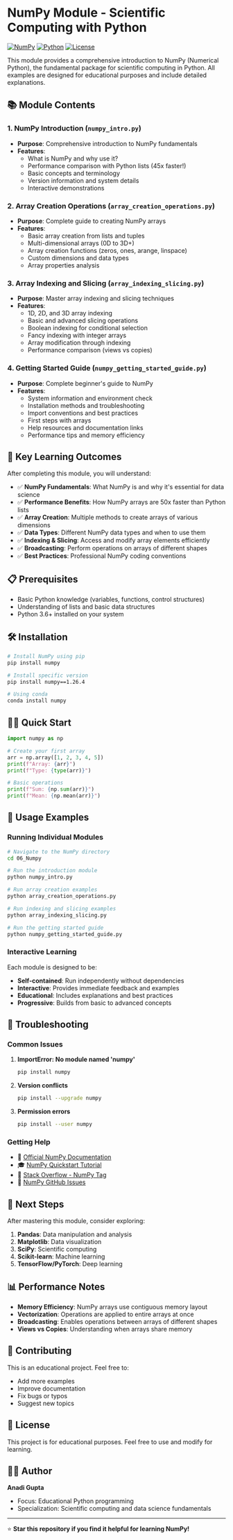 # NumPy Module - Scientific Computing with Python

[![NumPy](https://img.shields.io/badge/NumPy-1.26.4-blue.svg)](https://numpy.org/)
[![Python](https://img.shields.io/badge/Python-3.12-green.svg)](https://python.org/)
[![License](https://img.shields.io/badge/License-Educational-yellow.svg)]()

This module provides a comprehensive introduction to NumPy (Numerical Python), the fundamental package for scientific computing in Python. All examples are designed for educational purposes and include detailed explanations.

## 📚 Module Contents

### 1. NumPy Introduction (`numpy_intro.py`)
- **Purpose**: Comprehensive introduction to NumPy fundamentals
- **Features**:
  - What is NumPy and why use it?
  - Performance comparison with Python lists (45x faster!)
  - Basic concepts and terminology
  - Version information and system details
  - Interactive demonstrations

### 2. Array Creation Operations (`array_creation_operations.py`)
- **Purpose**: Complete guide to creating NumPy arrays
- **Features**:
  - Basic array creation from lists and tuples
  - Multi-dimensional arrays (0D to 3D+)
  - Array creation functions (zeros, ones, arange, linspace)
  - Custom dimensions and data types
  - Array properties analysis

### 3. Array Indexing and Slicing (`array_indexing_slicing.py`)
- **Purpose**: Master array indexing and slicing techniques
- **Features**:
  - 1D, 2D, and 3D array indexing
  - Basic and advanced slicing operations
  - Boolean indexing for conditional selection
  - Fancy indexing with integer arrays
  - Array modification through indexing
  - Performance comparison (views vs copies)

### 4. Getting Started Guide (`numpy_getting_started_guide.py`)
- **Purpose**: Complete beginner's guide to NumPy
- **Features**:
  - System information and environment check
  - Installation methods and troubleshooting
  - Import conventions and best practices
  - First steps with arrays
  - Help resources and documentation links
  - Performance tips and memory efficiency

## 🚀 Key Learning Outcomes

After completing this module, you will understand:

- ✅ **NumPy Fundamentals**: What NumPy is and why it's essential for data science
- ✅ **Performance Benefits**: How NumPy arrays are 50x faster than Python lists
- ✅ **Array Creation**: Multiple methods to create arrays of various dimensions
- ✅ **Data Types**: Different NumPy data types and when to use them
- ✅ **Indexing & Slicing**: Access and modify array elements efficiently
- ✅ **Broadcasting**: Perform operations on arrays of different shapes
- ✅ **Best Practices**: Professional NumPy coding conventions

## 📋 Prerequisites

- Basic Python knowledge (variables, functions, control structures)
- Understanding of lists and basic data structures
- Python 3.6+ installed on your system

## 🛠️ Installation

```bash
# Install NumPy using pip
pip install numpy

# Install specific version
pip install numpy==1.26.4

# Using conda
conda install numpy
```

## 🏃‍♂️ Quick Start

```python
import numpy as np

# Create your first array
arr = np.array([1, 2, 3, 4, 5])
print(f"Array: {arr}")
print(f"Type: {type(arr)}")

# Basic operations
print(f"Sum: {np.sum(arr)}")
print(f"Mean: {np.mean(arr)}")
```

## 📖 Usage Examples

### Running Individual Modules

```bash
# Navigate to the NumPy directory
cd 06_Numpy

# Run the introduction module
python numpy_intro.py

# Run array creation examples
python array_creation_operations.py

# Run indexing and slicing examples
python array_indexing_slicing.py

# Run the getting started guide
python numpy_getting_started_guide.py
```

### Interactive Learning

Each module is designed to be:
- **Self-contained**: Run independently without dependencies
- **Interactive**: Provides immediate feedback and examples
- **Educational**: Includes explanations and best practices
- **Progressive**: Builds from basic to advanced concepts

## 🔧 Troubleshooting

### Common Issues

1. **ImportError: No module named 'numpy'**
   ```bash
   pip install numpy
   ```

2. **Version conflicts**
   ```bash
   pip install --upgrade numpy
   ```

3. **Permission errors**
   ```bash
   pip install --user numpy
   ```

### Getting Help

- 📖 [Official NumPy Documentation](https://numpy.org/doc/)
- 🎓 [NumPy Quickstart Tutorial](https://numpy.org/doc/stable/user/quickstart.html)
- 💬 [Stack Overflow - NumPy Tag](https://stackoverflow.com/questions/tagged/numpy)
- 🐛 [NumPy GitHub Issues](https://github.com/numpy/numpy/issues)

## 🎯 Next Steps

After mastering this module, consider exploring:

1. **Pandas**: Data manipulation and analysis
2. **Matplotlib**: Data visualization
3. **SciPy**: Scientific computing
4. **Scikit-learn**: Machine learning
5. **TensorFlow/PyTorch**: Deep learning

## 📊 Performance Notes

- **Memory Efficiency**: NumPy arrays use contiguous memory layout
- **Vectorization**: Operations are applied to entire arrays at once
- **Broadcasting**: Enables operations between arrays of different shapes
- **Views vs Copies**: Understanding when arrays share memory

## 🤝 Contributing

This is an educational project. Feel free to:
- Add more examples
- Improve documentation
- Fix bugs or typos
- Suggest new topics

## 📄 License

This project is for educational purposes. Feel free to use and modify for learning.

## 👨‍💻 Author

**Anadi Gupta**
- Focus: Educational Python programming
- Specialization: Scientific computing and data science fundamentals

---

⭐ **Star this repository if you find it helpful for learning NumPy!**
